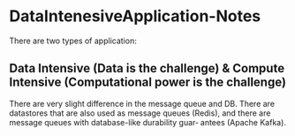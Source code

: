 # DataIntenesiveApplication-Notes

There are two types of application:
## Data Intensive (Data is the challenge)  & Compute Intensive (Computational power is the challenge)
There are very slight difference in the message queue and DB. There are datastores that are also used as message queues (Redis), and there are message queues with database-like durability guar‐
antees (Apache Kafka).
